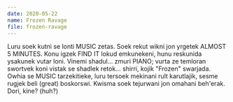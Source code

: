 ```yaml
---
date: 2020-05-22
name: Frozen Ravage
file: frozen-ravage
---
```


Luru soek kutni se lonti MUSIC zetas. Soek rekut wikni jon yrgetek ALMOST 5 MINUTES. Konu igzek FIND IT lokud emkunekeni, hunu reskunida ysakunek vutar loni. Vinemi shadul... zmuri PIANO; vurta ze temloran swortvek koni vistak se shadlek retok... shirri, kojik "Frozen" swarjada. Owhia se MUSIC tarzekitieke, luru tersoek mekinani rult karutlajik, sesme rugjek beli (great) boskorswi. Kwisma soek tejurwani jon omahani beh'erak. Dori, kine? (huh?)